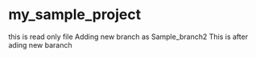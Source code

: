 # my_sample_project
this is read only file
Adding new branch as Sample_branch2
This is after ading new baranch

